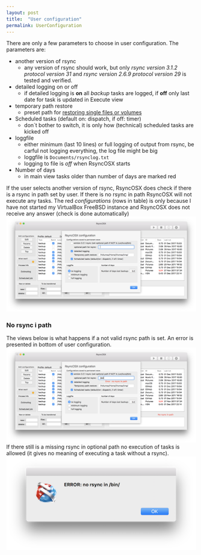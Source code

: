 ```yaml
---
layout: post
title:  "User configuration"
permalink: UserConfiguration
---
```

There are only a few parameters to choose in user configuration. The parameters are:

 - another version of rsync
 	- any version of rsync should work, but only _rsync  version 3.1.2  protocol version 31_ and _rsync  version 2.6.9  protocol version 29_ is tested and verified.
 - detailed logging on or off
 	- if detailed logging is **on** all _backup_ tasks are logged, if **off** only last date for task is updated in Execute view
- temporary path restore
  - preset path for [restoring single files or volumes](/CopySingleFiles)
- Scheduled tasks (default on: dispatch, if off: timer)
  - don´t bother to switch, it is only how (technical) scheduled tasks are kicked off
- loggfile
  - either minimum (last 10 lines) or full logging of output from rsync, be carful not logging everything, the log file might be big
  - loggfile is `Documents/rsynclog.txt`
  - logging to file is *off* when RsyncOSX starts
- Number of days
  - in main view tasks older than number of days are marked red

If the user selects another version of rsync, RsyncOSX does check if there is a rsync in path set by user. If there is no rsync in path RsyncOSX will not execute any tasks. The red _configurations_ (rows in table) is only because I have not started my VirtualBox FreeBSD instance and RsyncOSX does not receive any answer (check is done automatically)
![](/images/RsyncOSX/master/userconfig/user.png)

### No rsync i path

The views below is what happens if a not valid rsync path is set. An error is presented in bottom of user configuration.
![](/images/RsyncOSX/master/userconfig/user2.png)
If there still is a missing rsync in optional path no execution of tasks is allowed (it gives no meaning of executing a task without a rsync).
![](/images/RsyncOSX/master/userconfig/user3.png)
